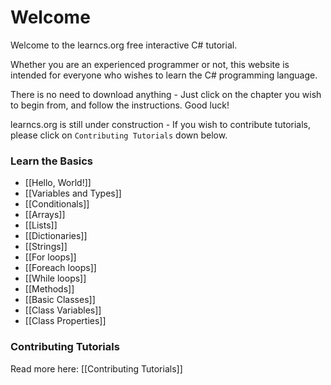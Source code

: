 # Welcome

Welcome to the learncs.org free interactive C# tutorial.

Whether you are an experienced programmer or not, this website is intended for everyone who wishes to learn the C# programming language.

There is no need to download anything - Just click on the chapter you wish to begin from, and follow the instructions. Good luck!

learncs.org is still under construction - If you wish to contribute tutorials, please click on `Contributing Tutorials` down below.

### Learn the Basics

- [[Hello, World!]]
- [[Variables and Types]]
- [[Conditionals]]
- [[Arrays]]
- [[Lists]]
- [[Dictionaries]]
- [[Strings]]
- [[For loops]]
- [[Foreach loops]]
- [[While loops]]
- [[Methods]]
- [[Basic Classes]]
- [[Class Variables]]
- [[Class Properties]]

### Contributing Tutorials

Read more here: [[Contributing Tutorials]]
